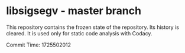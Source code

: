 # libsigsegv - master branch

This repository contains the frozen state of the repository.
Its history is cleared. It is used only for static code
analysis with Codacy.

Commit Time: 1725502012